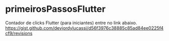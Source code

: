 # primeirosPassosFlutter
Contador de clicks Flutter (para iniciantes)
entre no link abaixo.
https://gist.github.com/devjordylucassi/d56f3976c38885c85ad84ee0225f4cf9/revisions
